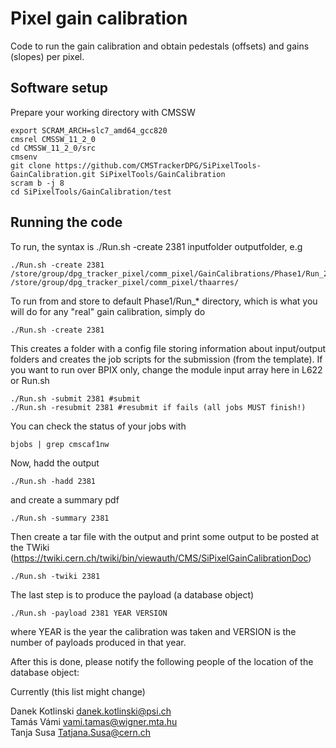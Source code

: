 # Pixel gain calibration

Code to run the gain calibration and obtain pedestals (offsets) and gains (slopes) per pixel.


## Software setup

Prepare your working directory with CMSSW

```
export SCRAM_ARCH=slc7_amd64_gcc820
cmsrel CMSSW_11_2_0
cd CMSSW_11_2_0/src
cmsenv
git clone https://github.com/CMSTrackerDPG/SiPixelTools-GainCalibration.git SiPixelTools/GainCalibration
scram b -j 8
cd SiPixelTools/GainCalibration/test
```

## Running the code

To run, the syntax is ./Run.sh -create 2381 inputfolder outputfolder, e.g

```
./Run.sh -create 2381 /store/group/dpg_tracker_pixel/comm_pixel/GainCalibrations/Phase1/Run_2381  /store/group/dpg_tracker_pixel/comm_pixel/thaarres/
```
To run from and store to default Phase1/Run_* directory, which is what you will do for any "real" gain calibration, simply do
```
./Run.sh -create 2381
```

This creates a folder with a config file storing information about input/output folders and creates the job scripts for the submission (from the template).
If you want to run over BPIX only, change the module input array here in L622 or Run.sh

```
./Run.sh -submit 2381 #submit
./Run.sh -resubmit 2381 #resubmit if fails (all jobs MUST finish!)
```

You can check the status of your jobs with
```
bjobs | grep cmscaf1nw
```
Now, hadd the output
```
./Run.sh -hadd 2381
```
and create a summary pdf
```
./Run.sh -summary 2381
```
Then create a tar file with the output and print some output to be posted at the TWiki (https://twiki.cern.ch/twiki/bin/viewauth/CMS/SiPixelGainCalibrationDoc)
```
./Run.sh -twiki 2381
```

The last step is to produce the payload (a database object)
```
./Run.sh -payload 2381 YEAR VERSION
```

where YEAR is the year the calibration was taken and VERSION is the number of payloads produced in that year.
 
After this is done, please notify the following people of the location of the database object:

Currently (this list might change)

Danek Kotlinski <danek.kotlinski@psi.ch>  
Tamás Vámi <vami.tamas@wigner.mta.hu>  
Tanja Susa <Tatjana.Susa@cern.ch>

